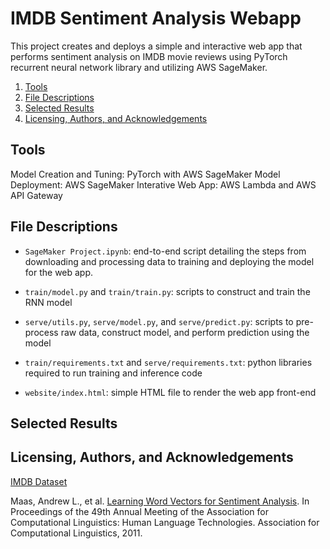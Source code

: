 # IMDB Sentiment Analysis Webapp

This project creates and deploys a simple and interactive web app that performs sentiment analysis on IMDB movie reviews using PyTorch recurrent neural network library and utilizing AWS SageMaker.

1. [Tools](#tools)
2. [File Descriptions](#files)
3. [Selected Results](#results)
4. [Licensing, Authors, and Acknowledgements](#licensing)

## Tools <a name="tools"></a>

Model Creation and Tuning: PyTorch with AWS SageMaker
Model Deployment: AWS SageMaker
Interative Web App: AWS Lambda and AWS API Gateway

## File Descriptions <a name="files"></a>

- `SageMaker Project.ipynb`: end-to-end script detailing the steps from downloading and processing data to training and deploying the model for the web app. 

- `train/model.py` and `train/train.py`: scripts to construct and train the RNN model

- `serve/utils.py`, `serve/model.py`, and `serve/predict.py`: scripts to pre-process raw data, construct model, and perform prediction using the model

- `train/requirements.txt` and `serve/requirements.txt`: python libraries required to run training and inference code

-  `website/index.html`: simple HTML file to render the web app front-end


## Selected Results <a name="results"></a>

[image1]: ./website/screenshot/LOR-Positive.png "Positive Review"
[image2]: ./website/screenshot/StarWar-Negative.png "Negative Review"

## Licensing, Authors, and Acknowledgements <a name="licensing"></a>

[IMDB Dataset](http://ai.stanford.edu/~amaas/data/sentiment/)

Maas, Andrew L., et al. [Learning Word Vectors for Sentiment Analysis](http://ai.stanford.edu/~amaas/data/sentiment/). In Proceedings of the 49th Annual Meeting of the Association for Computational Linguistics: Human Language Technologies. Association for Computational Linguistics, 2011.

